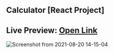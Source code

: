 ## Calculator [React Project]

## Live Preview: [Open Link](https://maheshsangeet.github.io/calculator/)


![Screenshot from 2021-08-20 14-15-04](https://user-images.githubusercontent.com/74812363/130207276-ba33fd2a-5f94-463e-8275-41d271dbf06d.png)





